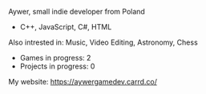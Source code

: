 Aywer, small indie developer from Poland
- C++, JavaScript, C#, HTML

Also intrested in: Music, Video Editing, Astronomy, Chess

- Games in progress: 2
- Projects in progress: 0

My website: https://aywergamedev.carrd.co/
